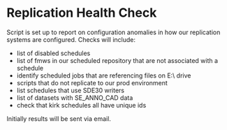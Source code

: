 # Replication Health Check

Script is set up to report on configuration anomalies in how our replication
systems are configured.  Checks will include:

* list of disabled schedules
* list of fmws in our scheduled repository that are not associated with 
  a schedule
* identify scheduled jobs that are referencing files on E:\ drive
* scripts that do not replicate to our prod environment
* list schedules that use SDE30 writers
* list of datasets with SE_ANNO_CAD data
* check that kirk schedules all have unique ids

Initially results will be sent via email.

